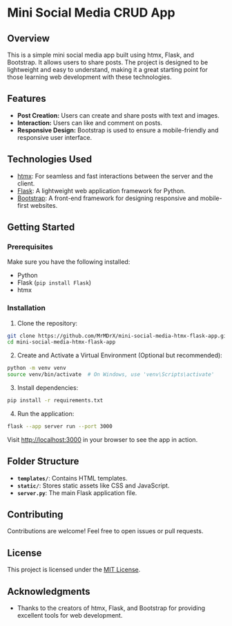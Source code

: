 # Mini Social Media CRUD App

## Overview

This is a simple mini social media app built using htmx, Flask, and Bootstrap. It allows users to share posts. The project is designed to be lightweight and easy to understand, making it a great starting point for those learning web development with these technologies.

## Features

- **Post Creation:** Users can create and share posts with text and images.
- **Interaction:** Users can like and comment on posts.
- **Responsive Design:** Bootstrap is used to ensure a mobile-friendly and responsive user interface.

## Technologies Used

- [htmx](https://htmx.org/): For seamless and fast interactions between the server and the client.
- [Flask](https://flask.palletsprojects.com/): A lightweight web application framework for Python.
- [Bootstrap](https://getbootstrap.com/): A front-end framework for designing responsive and mobile-first websites.

## Getting Started

### Prerequisites

Make sure you have the following installed:

- Python
- Flask (`pip install Flask`)
- htmx

### Installation

1. Clone the repository:

```bash
git clone https://github.com/MrMDrX/mini-social-media-htmx-flask-app.git
cd mini-social-media-htmx-flask-app
```

2. Create and Activate a Virtual Environment (Optional but recommended):

```bash
python -m venv venv
source venv/bin/activate  # On Windows, use 'venv\Scripts\activate'
```

3. Install dependencies:

```bash
pip install -r requirements.txt
```

4. Run the application:

```bash
flask --app server run --port 3000
```

Visit [http://localhost:3000](http://localhost:3000) in your browser to see the app in action.

## Folder Structure

- **`templates/`**: Contains HTML templates.
- **`static/`**: Stores static assets like CSS and JavaScript.
- **`server.py`**: The main Flask application file.

## Contributing

Contributions are welcome! Feel free to open issues or pull requests.

## License

This project is licensed under the [MIT License](LICENSE).

## Acknowledgments

- Thanks to the creators of htmx, Flask, and Bootstrap for providing excellent tools for web development.
